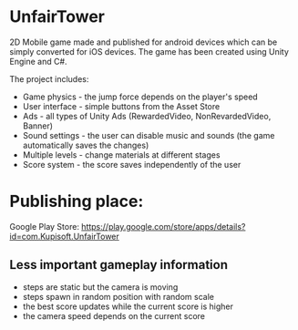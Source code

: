# UnfairTower
 
2D Mobile game made and published for android devices which
can be simply converted for iOS devices.
The game has been created using Unity Engine and C#.

The project includes:
- Game physics - the jump force depends on the player's speed
- User interface - simple buttons from the Asset Store
- Ads - all types of Unity Ads (RewardedVideo, NonRevardedVideo, Banner)
- Sound settings - the user can disable music and sounds (the game automatically saves the changes)
- Multiple levels - change materials at different stages
- Score system - the score saves independently of the user

# Publishing place:
Google Play Store: 
https://play.google.com/store/apps/details?id=com.Kupisoft.UnfairTower

## Less important gameplay information
- steps are static but the camera is moving
- steps spawn in random position with random scale
- the best score updates while the current score is higher
- the camera speed depends on the current score

